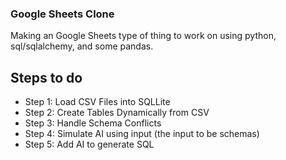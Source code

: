 ### Google Sheets Clone 

Making an Google Sheets type of thing to work on using python, sql/sqlalchemy, and some pandas. 

## Steps to do 

- Step 1:  Load CSV Files into SQLLite
- Step 2:  Create Tables Dynamically from CSV
- Step 3:  Handle Schema Conflicts
- Step 4:  Simulate AI using input (the input to be schemas)
- Step 5:  Add AI to generate SQL
